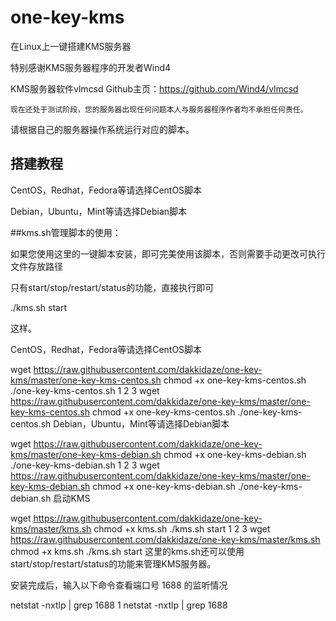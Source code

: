 # one-key-kms
在Linux上一键搭建KMS服务器

特别感谢KMS服务器程序的开发者Wind4


KMS服务器软件vlmcsd Github主页：https://github.com/Wind4/vlmcsd

`现在还处于测试阶段，您的服务器出现任何问题本人与服务器程序作者均不承担任何责任。`

请根据自己的服务器操作系统运行对应的脚本。



<h2 id="搭建教程">搭建教程</h2>





CentOS，Redhat，Fedora等请选择CentOS脚本

Debian，Ubuntu，Mint等请选择Debian脚本

##kms.sh管理脚本的使用：

如果您使用这里的一键脚本安装，即可完美使用该脚本，否则需要手动更改可执行文件存放路径

只有start/stop/restart/status的功能，直接执行即可

./kms.sh start

这样。

CentOS，Redhat，Fedora等请选择CentOS脚本

wget https://raw.githubusercontent.com/dakkidaze/one-key-kms/master/one-key-kms-centos.sh
chmod +x one-key-kms-centos.sh
./one-key-kms-centos.sh
1
2
3
wget https://raw.githubusercontent.com/dakkidaze/one-key-kms/master/one-key-kms-centos.sh
chmod +x one-key-kms-centos.sh
./one-key-kms-centos.sh
Debian，Ubuntu，Mint等请选择Debian脚本

wget https://raw.githubusercontent.com/dakkidaze/one-key-kms/master/one-key-kms-debian.sh
chmod +x one-key-kms-debian.sh
./one-key-kms-debian.sh
1
2
3
wget https://raw.githubusercontent.com/dakkidaze/one-key-kms/master/one-key-kms-debian.sh
chmod +x one-key-kms-debian.sh
./one-key-kms-debian.sh
启动KMS

wget https://raw.githubusercontent.com/dakkidaze/one-key-kms/master/kms.sh
chmod +x kms.sh
./kms.sh start
1
2
3
wget https://raw.githubusercontent.com/dakkidaze/one-key-kms/master/kms.sh
chmod +x kms.sh
./kms.sh start
这里的kms.sh还可以使用 start/stop/restart/status的功能来管理KMS服务器。

安装完成后，输入以下命令查看端口号 1688 的监听情况

netstat -nxtlp | grep 1688
1
netstat -nxtlp | grep 1688
